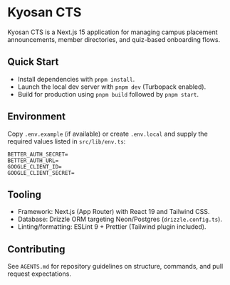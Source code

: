 # Kyosan CTS

Kyosan CTS is a Next.js 15 application for managing campus placement announcements, member directories, and quiz-based onboarding flows.

## Quick Start

- Install dependencies with `pnpm install`.
- Launch the local dev server with `pnpm dev` (Turbopack enabled).
- Build for production using `pnpm build` followed by `pnpm start`.

## Environment

Copy `.env.example` (if available) or create `.env.local` and supply the required values listed in `src/lib/env.ts`:

```
BETTER_AUTH_SECRET=
BETTER_AUTH_URL=
GOOGLE_CLIENT_ID=
GOOGLE_CLIENT_SECRET=
```

## Tooling

- Framework: Next.js (App Router) with React 19 and Tailwind CSS.
- Database: Drizzle ORM targeting Neon/Postgres (`drizzle.config.ts`).
- Linting/formatting: ESLint 9 + Prettier (Tailwind plugin included).

## Contributing

See `AGENTS.md` for repository guidelines on structure, commands, and pull request expectations.
